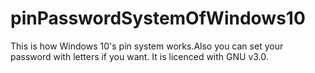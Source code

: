 # pinPasswordSystemOfWindows10
This is how Windows 10's pin system works.Also you can set your password with letters if you want.
It is licenced with GNU v3.0.
